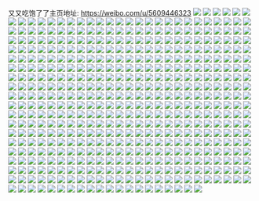 又又吃饱了了主页地址: https://weibo.com/u/5609446323 
![](https://wx4.sinaimg.cn/mw2000/0067CFeHly1h97631tvwrj30u01sy7a3.jpg) 
![](https://wx4.sinaimg.cn/mw2000/0067CFeHly1h97632lk4sj30u01sxaeh.jpg) 
![](https://wx4.sinaimg.cn/mw2000/0067CFeHly1h96uklxvwyj30u01407er.jpg) 
![](https://wx4.sinaimg.cn/mw2000/0067CFeHly1h96ukl2vsgj30u0144ala.jpg) 
![](https://wx4.sinaimg.cn/mw2000/0067CFeHly1h96ukmx7zcj30u0142tn1.jpg) 
![](https://wx4.sinaimg.cn/mw2000/0067CFeHly1h96ulh727vj30u0140k2i.jpg) 
![](https://wx4.sinaimg.cn/mw2000/0067CFeHly1h96uknnzl9j30u014in9q.jpg) 
![](https://wx4.sinaimg.cn/mw2000/0067CFeHly1h96mbzf89ej30u0140q7x.jpg) 
![](https://wx4.sinaimg.cn/mw2000/0067CFeHly1h96mbzz5jdj30u014u43k.jpg) 
![](https://wx4.sinaimg.cn/mw2000/0067CFeHly1h96mc0l11aj30u01407ag.jpg) 
![](https://wx4.sinaimg.cn/mw2000/0067CFeHly1h96mc5078vj30u0140tk3.jpg) 
![](https://wx4.sinaimg.cn/mw2000/0067CFeHly1h95v24dly5j311w0gcadx.jpg) 
![](https://wx4.sinaimg.cn/mw2000/0067CFeHly1h93qj2i8kmj31sy0u0n0l.jpg) 
![](https://wx4.sinaimg.cn/mw2000/0067CFeHly1h9280ut2omj30sg1s015i.jpg) 
![](https://wx4.sinaimg.cn/mw2000/0067CFeHly1h9280uclm0j30sg1s04c1.jpg) 
![](https://wx4.sinaimg.cn/mw2000/0067CFeHly1h9280v1yx5j30x50liwgt.jpg) 
![](https://wx4.sinaimg.cn/mw2000/0067CFeHly1h92811bombj30q01g0aes.jpg) 
![](https://wx4.sinaimg.cn/mw2000/0067CFeHly1h9284a5b61j30pa1fxtd8.jpg) 
![](https://wx4.sinaimg.cn/mw2000/0067CFeHly1h91zayslavj30tk1een28.jpg) 
![](https://wx4.sinaimg.cn/mw2000/0067CFeHly1h91zayc53xj30tc1laaew.jpg) 
![](https://wx4.sinaimg.cn/mw2000/0067CFeHly1h90bcznz6tj30pu09nwf7.jpg) 
![](https://wx4.sinaimg.cn/mw2000/0067CFeHly1h8yylko8yxj30u0140wnr.jpg) 
![](https://wx4.sinaimg.cn/mw2000/0067CFeHly1h8yyllhsnpj30u0140wkm.jpg) 
![](https://wx4.sinaimg.cn/mw2000/0067CFeHly1h8yyljfudgj30u0140dne.jpg) 
![](https://wx4.sinaimg.cn/mw2000/0067CFeHly1h8yz01c9fvj30u0140n2q.jpg) 
![](https://wx4.sinaimg.cn/mw2000/0067CFeHly1h8yz0n20aqj30tb18ywix.jpg) 
![](https://wx4.sinaimg.cn/mw2000/0067CFeHly1h8yyykkbf6j30tp1bqgpy.jpg) 
![](https://wx4.sinaimg.cn/mw2000/0067CFeHly1h8xt71jmdij30u014078g.jpg) 
![](https://wx4.sinaimg.cn/mw2000/0067CFeHly1h8xt2mmdmhj30u014010h.jpg) 
![](https://wx4.sinaimg.cn/mw2000/0067CFeHly1h8xt2mufixj30u0140dne.jpg) 
![](https://wx4.sinaimg.cn/mw2000/0067CFeHly1h8xt77ws9oj30u0140n25.jpg) 
![](https://wx4.sinaimg.cn/mw2000/0067CFeHly1h8xt6xkzo1j30u0140ag5.jpg) 
![](https://wx4.sinaimg.cn/mw2000/0067CFeHly1h8vcf88emjj322o0yihca.jpg) 
![](https://wx4.sinaimg.cn/mw2000/0067CFeHly1h8vcf63d7wj322o0yix3a.jpg) 
![](https://wx4.sinaimg.cn/mw2000/0067CFeHly1h8vcfho988j322o0yi4qp.jpg) 
![](https://wx4.sinaimg.cn/mw2000/0067CFeHly1h8tbkdfoghj30u01sywll.jpg) 
![](https://wx4.sinaimg.cn/mw2000/0067CFeHly1h8tbkmc3kfj30u01syagw.jpg) 
![](https://wx4.sinaimg.cn/mw2000/0067CFeHly1h8tcjod4bqj30u01sywlt.jpg) 
![](https://wx4.sinaimg.cn/mw2000/0067CFeHly1h8tbkp5jawj30u01sytgl.jpg) 
![](https://wx4.sinaimg.cn/mw2000/0067CFeHly1h8tcjqtrb7j30u01syqa6.jpg) 
![](https://wx4.sinaimg.cn/mw2000/0067CFeHly1h8tcjtg1l4j30u01sydko.jpg) 
![](https://wx4.sinaimg.cn/mw2000/0067CFeHly1h8t1xouronj30u01400zy.jpg) 
![](https://wx4.sinaimg.cn/mw2000/0067CFeHly1h8t1xlhstgj30u0140ahg.jpg) 
![](https://wx4.sinaimg.cn/mw2000/0067CFeHly1h8t1xr1i12j30u0140tf7.jpg) 
![](https://wx4.sinaimg.cn/mw2000/0067CFeHly1h8t1xtzpekj30u0140dmg.jpg) 
![](https://wx4.sinaimg.cn/mw2000/0067CFeHly1h8rwme3aqsj30u014045q.jpg) 
![](https://wx4.sinaimg.cn/mw2000/0067CFeHly1h8psbecss2j30sg5c0noi.jpg) 
![](https://wx4.sinaimg.cn/mw2000/0067CFeHly1h8psbgape6j31400u0djz.jpg) 
![](https://wx4.sinaimg.cn/mw2000/0067CFeHgy1h8nhxjfza3j30tw0d475p.jpg) 
![](https://wx4.sinaimg.cn/mw2000/0067CFeHly1h8kzdcgv27j30tq1g5n3o.jpg) 
![](https://wx4.sinaimg.cn/mw2000/0067CFeHly1h8ic1nkcntj30u0140n2z.jpg) 
![](https://wx4.sinaimg.cn/mw2000/0067CFeHly1h8gg7t6r86j30u0140n64.jpg) 
![](https://wx4.sinaimg.cn/mw2000/0067CFeHly1h8gg7u27t3j30u01hcdmu.jpg) 
![](https://wx4.sinaimg.cn/mw2000/0067CFeHly1h8gg7zvpi8j31400u00wj.jpg) 
![](https://wx4.sinaimg.cn/mw2000/0067CFeHly1h8etwe2rb8j30u01hcgvz.jpg) 
![](https://wx4.sinaimg.cn/mw2000/0067CFeHly1h8dt0054j5j30u0140799.jpg) 
![](https://wx4.sinaimg.cn/mw2000/0067CFeHly1h8dt00kkbaj30u0140af2.jpg) 
![](https://wx4.sinaimg.cn/mw2000/0067CFeHly1h8dszzt2uqj30u0140dkv.jpg) 
![](https://wx4.sinaimg.cn/mw2000/0067CFeHly1h8aqlhtqlej31sy0u0n6h.jpg) 
![](https://wx4.sinaimg.cn/mw2000/0067CFeHly1h89jtzkwuaj30u016p47b.jpg) 
![](https://wx4.sinaimg.cn/mw2000/0067CFeHly1h89ju1bl4fj30u01407ck.jpg) 
![](https://wx4.sinaimg.cn/mw2000/0067CFeHly1h89ju1uvdrj30qo0zkjx2.jpg) 
![](https://wx4.sinaimg.cn/mw2000/0067CFeHly1h89ju2h57yj30qo0zkdlc.jpg) 
![](https://wx4.sinaimg.cn/mw2000/0067CFeHly1h89ju37xvpj30u01407c4.jpg) 
![](https://wx4.sinaimg.cn/mw2000/0067CFeHly1h89ju3qf89j30u0140gu5.jpg) 
![](https://wx4.sinaimg.cn/mw2000/0067CFeHly1h89ju4n6ghj30u0140doj.jpg) 
![](https://wx4.sinaimg.cn/mw2000/0067CFeHly1h89jwzarf3j30yi0ahq3d.jpg) 
![](https://wx4.sinaimg.cn/mw2000/0067CFeHly1h8645dsry6j30u01hdtgq.jpg) 
![](https://wx4.sinaimg.cn/mw2000/0067CFeHly1h8645enudbj30u01hd7d6.jpg) 
![](https://wx4.sinaimg.cn/mw2000/0067CFeHly1h817u2h639j30u00u0adw.jpg) 
![](https://wx4.sinaimg.cn/mw2000/0067CFeHly1h7y5ajgphmj31sy0u041l.jpg) 
![](https://wx4.sinaimg.cn/mw2000/0067CFeHly1h7wtoho8luj30u00u0dku.jpg) 
![](https://wx4.sinaimg.cn/mw2000/0067CFeHly1h7wwz9efrcj30tu0tuaeo.jpg) 
![](https://wx4.sinaimg.cn/mw2000/0067CFeHly1h7nq7ou5bxj31sy0u0ahs.jpg) 
![](https://wx4.sinaimg.cn/mw2000/0067CFeHly1h7nq7m1k0nj31sy0u046h.jpg) 
![](https://wx4.sinaimg.cn/mw2000/0067CFeHly1h7nq7tcz2fj31sy0u0gpf.jpg) 
![](https://wx4.sinaimg.cn/mw2000/0067CFeHly1h7nq7zqhi5j31sy0u0tdn.jpg) 
![](https://wx4.sinaimg.cn/mw2000/0067CFeHly1h7nq862dp0j31sy0u0ae3.jpg) 
![](https://wx4.sinaimg.cn/mw2000/0067CFeHly1h7mj8i02zxj30u014mk2n.jpg) 
![](https://wx4.sinaimg.cn/mw2000/0067CFeHly1h7mj8morotj30u019qqkh.jpg) 
![](https://wx4.sinaimg.cn/mw2000/0067CFeHly1h7mj8jymqjj30u0140tgp.jpg) 
![](https://wx4.sinaimg.cn/mw2000/0067CFeHly1h7mj8flbzyj30u0140du9.jpg) 
![](https://wx4.sinaimg.cn/mw2000/0067CFeHly1h7mj8hck9vj30u01527f7.jpg) 
![](https://wx4.sinaimg.cn/mw2000/0067CFeHly1h7mj8gelpaj30u014c4cf.jpg) 
![](https://wx4.sinaimg.cn/mw2000/0067CFeHly1h7mj8l7ji2j30u0140wjz.jpg) 
![](https://wx4.sinaimg.cn/mw2000/0067CFeHly1h7c3noirhhj31400u0my0.jpg) 
![](https://wx4.sinaimg.cn/mw2000/0067CFeHly1h77gwzzkf5j30u0140jye.jpg) 
![](https://wx4.sinaimg.cn/mw2000/0067CFeHly1h71twcsdqrj31sy0u0afx.jpg) 
![](https://wx4.sinaimg.cn/mw2000/0067CFeHly1h71n9pbxfkj30u0140mzq.jpg) 
![](https://wx4.sinaimg.cn/mw2000/0067CFeHly1h70j0qlvt5j30zo0njtbw.jpg) 
![](https://wx4.sinaimg.cn/mw2000/0067CFeHly1h70j0qz0bdj30zo0n1juv.jpg) 
![](https://wx4.sinaimg.cn/mw2000/0067CFeHly1h6s9xmrus6j30u0140wgw.jpg) 
![](https://wx4.sinaimg.cn/mw2000/0067CFeHly1h6s9wpqldhj30u0140q7d.jpg) 
![](https://wx4.sinaimg.cn/mw2000/0067CFeHly1h6m9zryxdbj30uf0knwgv.jpg) 
![](https://wx4.sinaimg.cn/mw2000/0067CFeHly1h6jy8bqxw9j30u01sy44d.jpg) 
![](https://wx4.sinaimg.cn/mw2000/0067CFeHly1h6fp3ktsiij30n70m23zi.jpg) 
![](https://wx4.sinaimg.cn/mw2000/0067CFeHly1h6fp3kf9d9j30u014042o.jpg) 
![](https://wx4.sinaimg.cn/mw2000/0067CFeHly1h6fp4ws2rmj30t90uudjb.jpg) 
![](https://wx4.sinaimg.cn/mw2000/0067CFeHly1h6fp3jhkpzj30u0140dhb.jpg) 
![](https://wx4.sinaimg.cn/mw2000/0067CFeHly1h6fp3it23wj30u0140jwt.jpg) 
![](https://wx4.sinaimg.cn/mw2000/0067CFeHly1h6fp3hy9fij30lt07ejs4.jpg) 
![](https://wx4.sinaimg.cn/mw2000/0067CFeHly1h6fp3i9v29j30lg0d8765.jpg) 
![](https://wx4.sinaimg.cn/mw2000/0067CFeHly1h6dift04cnj30u0140di1.jpg) 
![](https://wx4.sinaimg.cn/mw2000/0067CFeHly1h6dij0gltyj30u0140jyk.jpg) 
![](https://wx4.sinaimg.cn/mw2000/0067CFeHly1h6dii3tuoej30u0140wln.jpg) 
![](https://wx4.sinaimg.cn/mw2000/0067CFeHly1h6dik95f3nj30u0140wmb.jpg) 
![](https://wx4.sinaimg.cn/mw2000/0067CFeHly1h6e85w6hk0j30u0140ai7.jpg) 
![](https://wx4.sinaimg.cn/mw2000/0067CFeHly1h6e85wrqn3j30u01400va.jpg) 
![](https://wx4.sinaimg.cn/mw2000/0067CFeHly1h69csakrglj30u00u0wet.jpg) 
![](https://wx4.sinaimg.cn/mw2000/0067CFeHly1h5loiqlioej31400u0n5l.jpg) 
![](https://wx4.sinaimg.cn/mw2000/0067CFeHly1h5loir0jt2j30u0140wl4.jpg) 
![](https://wx4.sinaimg.cn/mw2000/0067CFeHly1h5eryi9olkj30tm1c1n60.jpg) 
![](https://wx4.sinaimg.cn/mw2000/0067CFeHly1h5eryk2kdoj30u0140gt8.jpg) 
![](https://wx4.sinaimg.cn/mw2000/0067CFeHly1h5a2ohcs1vj30tu0tutcg.jpg) 
![](https://wx4.sinaimg.cn/mw2000/0067CFeHly1h4of2l1z2wj31400u0qay.jpg) 
![](https://wx4.sinaimg.cn/mw2000/0067CFeHly1h4of2lr99gj31400u0agk.jpg) 
![](https://wx4.sinaimg.cn/mw2000/0067CFeHly1h4of2m3so8j30u0140dk7.jpg) 
![](https://wx4.sinaimg.cn/mw2000/0067CFeHly1h4of2mko4aj31400u0n2h.jpg) 
![](https://wx4.sinaimg.cn/mw2000/0067CFeHly1h4of2n2f6cj30u013zteu.jpg) 
![](https://wx4.sinaimg.cn/mw2000/0067CFeHly1h4lmwbjigaj30u0140ajk.jpg) 
![](https://wx4.sinaimg.cn/mw2000/0067CFeHly1h4lmwcm1y7j30u013zwt7.jpg) 
![](https://wx4.sinaimg.cn/mw2000/0067CFeHly1h4lmwaa7p7j30u0140qbk.jpg) 
![](https://wx4.sinaimg.cn/mw2000/0067CFeHly1h4lmw9ondyj31400u07ck.jpg) 
![](https://wx4.sinaimg.cn/mw2000/0067CFeHly1h4lmwaqffnj31400u0tdm.jpg) 
![](https://wx4.sinaimg.cn/mw2000/0067CFeHly1h4lmz0emk4j31400u0aik.jpg) 
![](https://wx4.sinaimg.cn/mw2000/0067CFeHly1h4kk1t9f3aj30u01407ac.jpg) 
![](https://wx4.sinaimg.cn/mw2000/0067CFeHly1h4kk1w0v0uj30u01400za.jpg) 
![](https://wx4.sinaimg.cn/mw2000/0067CFeHly1h4kk1ihqs6j30u0140tf1.jpg) 
![](https://wx4.sinaimg.cn/mw2000/0067CFeHly1h4kk1miuf1j314n0seag3.jpg) 
![](https://wx4.sinaimg.cn/mw2000/0067CFeHly1h4kk1ohovvj30u0140gqe.jpg) 
![](https://wx4.sinaimg.cn/mw2000/0067CFeHly1h4kk1puofoj30u0140n1t.jpg) 
![](https://wx4.sinaimg.cn/mw2000/0067CFeHly1h481qp67coj30u0140gui.jpg) 
![](https://wx4.sinaimg.cn/mw2000/0067CFeHly1h46tw84bu0j31sy0u0dn9.jpg) 
![](https://wx4.sinaimg.cn/mw2000/0067CFeHly1h45jzkvv47j30u01syq7b.jpg) 
![](https://wx4.sinaimg.cn/mw2000/0067CFeHly1h421j4pec3j30u00u0aef.jpg) 
![](https://wx4.sinaimg.cn/mw2000/0067CFeHly1h3zty1uqioj31400u0n3b.jpg) 
![](https://wx4.sinaimg.cn/mw2000/0067CFeHly1h3trp2nim6j30wd0o50us.jpg) 
![](https://wx4.sinaimg.cn/mw2000/0067CFeHly1h34pl161uyj30u01sydjy.jpg) 
![](https://wx4.sinaimg.cn/mw2000/0067CFeHly1h34pkzkjt9j30u01syn0y.jpg) 
![](https://wx4.sinaimg.cn/mw2000/0067CFeHly1h34pl35rzuj30u01syq69.jpg) 
![](https://wx4.sinaimg.cn/mw2000/0067CFeHly1h329w7lo0kj31sx0u0jut.jpg) 
![](https://wx4.sinaimg.cn/mw2000/0067CFeHly1h1tx349kpwj328n33znpf.jpg) 
![](https://wx4.sinaimg.cn/mw2000/0067CFeHly1h1tx36fhorj328n33zb2b.jpg) 
![](https://wx4.sinaimg.cn/mw2000/0067CFeHly1h1tx38bc58j32c03404qs.jpg) 
![](https://wx4.sinaimg.cn/mw2000/0067CFeHly1h1tx39ivqdj32c0340npe.jpg) 
![](https://wx4.sinaimg.cn/mw2000/0067CFeHly1h1tt2734zzj30u01hc465.jpg) 
![](https://wx4.sinaimg.cn/mw2000/0067CFeHly1h1d3ss87ldj30yi0eamzp.jpg) 
![](https://wx4.sinaimg.cn/mw2000/0067CFeHly1h0wbjn123yj30u01sywp7.jpg) 
![](https://wx4.sinaimg.cn/mw2000/0067CFeHly1h0nm1p8zakj30k00qotc3.jpg) 
![](https://wx4.sinaimg.cn/mw2000/0067CFeHly1h08ktbxcubj31hc0u0tlq.jpg) 
![](https://wx4.sinaimg.cn/mw2000/0067CFeHly1h08ktcrfsvj31ho1497jr.jpg) 
![](https://wx4.sinaimg.cn/mw2000/0067CFeHly1h08kte4723j31ur1e2nid.jpg) 
![](https://wx4.sinaimg.cn/mw2000/0067CFeHly1h08ktldgfdj30yi22ongm.jpg) 
![](https://wx4.sinaimg.cn/mw2000/0067CFeHly1gzy3nju7rij30u014046l.jpg) 
![](https://wx4.sinaimg.cn/mw2000/0067CFeHly1gzy3nlc1idj30u0140ajn.jpg) 
![](https://wx4.sinaimg.cn/mw2000/0067CFeHly1gzy3nlxh9oj30u0143n52.jpg) 
![](https://wx4.sinaimg.cn/mw2000/0067CFeHly1gzy3nmkzllj30u0140wme.jpg) 
![](https://wx4.sinaimg.cn/mw2000/0067CFeHly1gzy3ogeekuj30u0140wnk.jpg) 
![](https://wx4.sinaimg.cn/mw2000/0067CFeHly1gzl96epshej30u014045f.jpg) 
![](https://wx4.sinaimg.cn/mw2000/0067CFeHly1gzl970rbj0j30u0140grh.jpg) 
![](https://wx4.sinaimg.cn/mw2000/0067CFeHly1gzl9719ermj30u0140jwo.jpg) 
![](https://wx4.sinaimg.cn/mw2000/0067CFeHly1gz3u1krkmpj30yy1algxc.jpg) 
![](https://wx4.sinaimg.cn/mw2000/0067CFeHly1gz2uzjyacxj30u0141dng.jpg) 
![](https://wx4.sinaimg.cn/mw2000/0067CFeHly1gyx02lzyxpj30yi22owsu.jpg) 
![](https://wx4.sinaimg.cn/mw2000/0067CFeHly1gyx03zmj78j31sc2dsqv6.jpg) 
![](https://wx4.sinaimg.cn/mw2000/0067CFeHly1gyx04bh4f6j31sc2ds1kz.jpg) 
![](https://wx4.sinaimg.cn/mw2000/0067CFeHly1gyx04cxjryj31dk1u24nl.jpg) 
![](https://wx4.sinaimg.cn/mw2000/0067CFeHly1gytdn9w7ofj32c02c0npd.jpg) 
![](https://wx4.sinaimg.cn/mw2000/0067CFeHly1gymrccwdr7j30u014adm5.jpg) 
![](https://wx4.sinaimg.cn/mw2000/0067CFeHly1gykavho81zj30u00u0gup.jpg) 
![](https://wx4.sinaimg.cn/mw2000/0067CFeHly1gykavjkx2bj30u0140dl2.jpg) 
![](https://wx4.sinaimg.cn/mw2000/0067CFeHly1gykavkfb5cj30u0140qbc.jpg) 
![](https://wx4.sinaimg.cn/mw2000/0067CFeHly1gykavl34a0j30u0164gu5.jpg) 
![](https://wx4.sinaimg.cn/mw2000/0067CFeHly1gykavliwitj30u0140dnb.jpg) 
![](https://wx4.sinaimg.cn/mw2000/0067CFeHly1gykavh3ed7j31400u0gro.jpg) 
![](https://wx4.sinaimg.cn/mw2000/0067CFeHly1gykavlwz6jj31400u0n3o.jpg) 
![](https://wx4.sinaimg.cn/mw2000/0067CFeHly1gxmvd3jf1mj30yi22oqml.jpg) 
![](https://wx4.sinaimg.cn/mw2000/0067CFeHly1gxmvfsdrmrj31o0280b29.jpg) 
![](https://wx4.sinaimg.cn/mw2000/0067CFeHly1gxabxp2qe2j31w62iwnpe.jpg) 
![](https://wx4.sinaimg.cn/mw2000/0067CFeHly1gxabxwp9okj33402c0npf.jpg) 
![](https://wx4.sinaimg.cn/mw2000/0067CFeHly1gxaby0pvi9j322p2rmqv6.jpg) 
![](https://wx4.sinaimg.cn/mw2000/0067CFeHly1gxaby8w5hqj31sc2ds1ky.jpg) 
![](https://wx4.sinaimg.cn/mw2000/0067CFeHly1gxaby6xuvhj32c0340u10.jpg) 
![](https://wx4.sinaimg.cn/mw2000/0067CFeHly1gxabxkfofkj31sc2ds1ky.jpg) 
![](https://wx4.sinaimg.cn/mw2000/0067CFeHly1gxabycrnqqj30sg2dce81.jpg) 
![](https://wx4.sinaimg.cn/mw2000/0067CFeHly1gxabyagnxyj32c0340e82.jpg) 
![](https://wx4.sinaimg.cn/mw2000/0067CFeHly1gxabyf1i38j30sg1asx50.jpg) 
![](https://wx4.sinaimg.cn/mw2000/0067CFeHly1gx910b8h7jj30u013zjyp.jpg) 
![](https://wx4.sinaimg.cn/mw2000/0067CFeHly1gx910apzxoj30u0140443.jpg) 
![](https://wx4.sinaimg.cn/mw2000/0067CFeHly1gx9107yhjkj30u0140464.jpg) 
![](https://wx4.sinaimg.cn/mw2000/0067CFeHly1gx910bzq7aj30u0140tgv.jpg) 
![](https://wx4.sinaimg.cn/mw2000/0067CFeHly1gx910bl1a9j30u0140gsn.jpg) 
![](https://wx4.sinaimg.cn/mw2000/0067CFeHly1gx910cdmlej30u0140aj0.jpg) 
![](https://wx4.sinaimg.cn/mw2000/0067CFeHly1gx3ct4g804j32c02c04qr.jpg) 
![](https://wx4.sinaimg.cn/mw2000/0067CFeHly1gx3ctqc3smj30jl0jlwiq.jpg) 
![](https://wx4.sinaimg.cn/mw2000/0067CFeHly1gwlq1l50onj30zk0zkafx.jpg) 
![](https://wx4.sinaimg.cn/mw2000/0067CFeHly1gwlq1ku55ej30zk0zkq8x.jpg) 
![](https://wx4.sinaimg.cn/mw2000/0067CFeHly1gwlq32mzvmj30zk0zkq9p.jpg) 
![](https://wx4.sinaimg.cn/mw2000/0067CFeHly1gwlq1ro8lbj31sc2dshdu.jpg) 
![](https://wx4.sinaimg.cn/mw2000/0067CFeHly1gwif5dbayoj30u0140n6n.jpg) 
![](https://wx4.sinaimg.cn/mw2000/0067CFeHly1gwif5c9jfej30u00u0jx0.jpg) 
![](https://wx4.sinaimg.cn/mw2000/0067CFeHly1gwif5cnrwgj30u00u0go7.jpg) 
![](https://wx4.sinaimg.cn/mw2000/0067CFeHly1gwif5e4te7j30u0140jz5.jpg) 
![](https://wx4.sinaimg.cn/mw2000/0067CFeHly1gwif5bpiusj30u0140dl0.jpg) 
![](https://wx4.sinaimg.cn/mw2000/0067CFeHly1gwif5vrgpfj31400u0dkw.jpg) 
![](https://wx4.sinaimg.cn/mw2000/0067CFeHly1gw6uyam19jj30u0140wmq.jpg) 
![](https://wx4.sinaimg.cn/mw2000/0067CFeHly1gw6uyb99kbj30u0140ahn.jpg) 
![](https://wx4.sinaimg.cn/mw2000/0067CFeHly1gw6uy9rk62j30u0140wkm.jpg) 
![](https://wx4.sinaimg.cn/mw2000/0067CFeHly1gw6uybswx2j30u0140qaz.jpg) 
![](https://wx4.sinaimg.cn/mw2000/0067CFeHly1gvyp2ud7gvj30u00u0qaz.jpg) 
![](https://wx4.sinaimg.cn/mw2000/0067CFeHly1gvyp2vr0kij30u00u0qbz.jpg) 
![](https://wx4.sinaimg.cn/mw2000/0067CFeHly1gvyp2sid2ij30u0140jze.jpg) 
![](https://wx4.sinaimg.cn/mw2000/0067CFeHly1gvyp2wxkljj30u00u0gty.jpg) 
![](https://wx4.sinaimg.cn/mw2000/0067CFeHly1gvyp2qku32j31400u0afp.jpg) 
![](https://wx4.sinaimg.cn/mw2000/0067CFeHly1gvyp3d8dt1j30u00u046b.jpg) 
![](https://wx4.sinaimg.cn/mw2000/0067CFeHly1gvxssv79scj30u0140jxq.jpg) 
![](https://wx4.sinaimg.cn/mw2000/0067CFeHly1gvxsrwt93rj30u015e450.jpg) 
![](https://wx4.sinaimg.cn/mw2000/0067CFeHly1gvxsry9ogoj30u00u0afe.jpg) 
![](https://wx4.sinaimg.cn/mw2000/0067CFeHly1gvxss0k7adj30u0140tft.jpg) 
![](https://wx4.sinaimg.cn/mw2000/0067CFeHly1gvxssm2wc9j30u0140gty.jpg) 
![](https://wx4.sinaimg.cn/mw2000/0067CFeHly1gvxss18e4tj30u0140ajm.jpg) 
![](https://wx4.sinaimg.cn/mw2000/0067CFeHly1gvxsrw8w6oj30u014010q.jpg) 
![](https://wx4.sinaimg.cn/mw2000/0067CFeHly1gvxss1z8l3j30u0140agi.jpg) 
![](https://wx4.sinaimg.cn/mw2000/0067CFeHly1gvxss2m7frj30u0140tfj.jpg) 
![](https://wx4.sinaimg.cn/mw2000/0067CFeHly1gvv7pyw439j30u00u0gs5.jpg) 
![](https://wx4.sinaimg.cn/mw2000/0067CFeHly1gvjryinvvpj60u0140jwj02.jpg) 
![](https://wx4.sinaimg.cn/mw2000/0067CFeHly1gvjrywhtvbj60u0140q8802.jpg) 
![](https://wx4.sinaimg.cn/mw2000/0067CFeHly1gvjrzbukrfj60u014043n02.jpg) 
![](https://wx4.sinaimg.cn/mw2000/0067CFeHly1gvjryat1wdj60u014044002.jpg) 
![](https://wx4.sinaimg.cn/mw2000/0067CFeHly1gvepsr85m1j60u01sytec02.jpg) 
![](https://wx4.sinaimg.cn/mw2000/0067CFeHly1gvdqvk5lnkj60u0140gtk02.jpg) 
![](https://wx4.sinaimg.cn/mw2000/0067CFeHly1gvdqymx0m3j60u00u07br02.jpg) 
![](https://wx4.sinaimg.cn/mw2000/0067CFeHly1gv3lmmhq8ij60u01hcn3702.jpg) 
![](https://wx4.sinaimg.cn/mw2000/0067CFeHly1gv3lmk38boj60rs0ro78002.jpg) 
![](https://wx4.sinaimg.cn/mw2000/0067CFeHly1gv3lmo4kikj60k00zktc302.jpg) 
![](https://wx4.sinaimg.cn/mw2000/0067CFeHly1gv3lmrk4i4j30u0140qal.jpg) 
![](https://wx4.sinaimg.cn/mw2000/0067CFeHly1guzsec43joj62c02c0kjm02.jpg) 
![](https://wx4.sinaimg.cn/mw2000/0067CFeHly1guxuul4v81j30u014044s.jpg) 
![](https://wx4.sinaimg.cn/mw2000/0067CFeHly1guxuuju3kcj60u0140qe702.jpg) 
![](https://wx4.sinaimg.cn/mw2000/0067CFeHly1guwq1eagf3j60sl09t3zk02.jpg) 
![](https://wx4.sinaimg.cn/mw2000/0067CFeHly1guwq1gw6mjj63402c0b2a02.jpg) 
![](https://wx4.sinaimg.cn/mw2000/0067CFeHly1gujvkh8vudj60sg12etfj02.jpg) 
![](https://wx4.sinaimg.cn/mw2000/0067CFeHly1gujvkghzcgj60u016e0zi02.jpg) 
![](https://wx4.sinaimg.cn/mw2000/0067CFeHly1gujvkili9ij60sg130dl702.jpg) 
![](https://wx4.sinaimg.cn/mw2000/0067CFeHly1gujvkkg6o6j60sg132ag102.jpg) 
![](https://wx4.sinaimg.cn/mw2000/0067CFeHly1gujvklhti1j60sg14atfb02.jpg) 
![](https://wx4.sinaimg.cn/mw2000/0067CFeHly1gujvkm4iykj60sg11x0zd02.jpg) 
![](https://wx4.sinaimg.cn/mw2000/0067CFeHly1gujvkmk4u4j60tz18841d02.jpg) 
![](https://wx4.sinaimg.cn/mw2000/0067CFeHly1gujvm80w4ij60u01syq7t02.jpg) 
![](https://wx4.sinaimg.cn/mw2000/0067CFeHly1gujvm3wns5j60tz1dnwh202.jpg) 
![](https://wx4.sinaimg.cn/mw2000/0067CFeHly1guh1rz37itj60u00u00xz02.jpg) 
![](https://wx4.sinaimg.cn/mw2000/0067CFeHly1guh1rwtulej60u00xkdki02.jpg) 
![](https://wx4.sinaimg.cn/mw2000/0067CFeHly1guh1rxao9vj60u0140q9b02.jpg) 
![](https://wx4.sinaimg.cn/mw2000/0067CFeHly1guh1rynw2hj60u00u079h02.jpg) 
![](https://wx4.sinaimg.cn/mw2000/0067CFeHly1guh1ry5as9j60u0140dnd02.jpg) 
![](https://wx4.sinaimg.cn/mw2000/0067CFeHly1guh1rxol2cj60u0140tee02.jpg) 
![](https://wx4.sinaimg.cn/mw2000/0067CFeHly1gufeaylr2lj60u01407bo02.jpg) 
![](https://wx4.sinaimg.cn/mw2000/0067CFeHly1gufeaza8wnj60u00u078x02.jpg) 
![](https://wx4.sinaimg.cn/mw2000/0067CFeHly1gufeazve4fj60u00u0q9s02.jpg) 
![](https://wx4.sinaimg.cn/mw2000/0067CFeHly1gufeb0p642j60u00u0gxx02.jpg) 
![](https://wx4.sinaimg.cn/mw2000/0067CFeHly1gue5a68b5oj60u014046202.jpg) 
![](https://wx4.sinaimg.cn/mw2000/0067CFeHly1gue5a6pm8wj60u014atgz02.jpg) 
![](https://wx4.sinaimg.cn/mw2000/0067CFeHly1gue5a82zvmj30u014h469.jpg) 
![](https://wx4.sinaimg.cn/mw2000/0067CFeHly1gue5a72jd8j60u0140dl502.jpg) 
![](https://wx4.sinaimg.cn/mw2000/0067CFeHly1gue5a7mdbpj30u00uq79j.jpg) 
![](https://wx4.sinaimg.cn/mw2000/0067CFeHly1gue5a8koabj60u00u00zj02.jpg) 
![](https://wx4.sinaimg.cn/mw2000/0067CFeHly1gubt5qm36kj60u00u0n5t02.jpg) 
![](https://wx4.sinaimg.cn/mw2000/0067CFeHly1gubm8mkp3cj61400u07bs02.jpg) 
![](https://wx4.sinaimg.cn/mw2000/0067CFeHly1gubma6hmvjj61400u0do302.jpg) 
![](https://wx4.sinaimg.cn/mw2000/0067CFeHly1gubm8wo7n7j61400u0jzb02.jpg) 
![](https://wx4.sinaimg.cn/mw2000/0067CFeHly1gubm8g9kiaj61400u0qb602.jpg) 
![](https://wx4.sinaimg.cn/mw2000/0067CFeHly1gubm96owt1j60u00u041j02.jpg) 
![](https://wx4.sinaimg.cn/mw2000/0067CFeHly1gubm9ki6mmj61400u07bi02.jpg) 
![](https://wx4.sinaimg.cn/mw2000/0067CFeHly1gubm9wfqj1j60u01407ai02.jpg) 
![](https://wx4.sinaimg.cn/mw2000/0067CFeHly1gubm9ywnscj60u012542d02.jpg) 
![](https://wx4.sinaimg.cn/mw2000/0067CFeHly1gubmanh7wvj60sg16oajj02.jpg) 
![](https://wx4.sinaimg.cn/mw2000/0067CFeHly1gub9ayxk2wj60u014045c02.jpg) 
![](https://wx4.sinaimg.cn/mw2000/0067CFeHly1gu9jyna65oj610y0u0tcy02.jpg) 
![](https://wx4.sinaimg.cn/mw2000/0067CFeHly1gu9jyntq0fj60u0140wkv02.jpg) 
![](https://wx4.sinaimg.cn/mw2000/0067CFeHly1gu9jyoyd2tj60u00u0n1r02.jpg) 
![](https://wx4.sinaimg.cn/mw2000/0067CFeHly1gu9jypjz4vj60u00u0n3x02.jpg) 
![](https://wx4.sinaimg.cn/mw2000/0067CFeHly1gu9jyq8py5j60u00u0jvt02.jpg) 
![](https://wx4.sinaimg.cn/mw2000/0067CFeHly1gu9jyqrq1nj60u00u0gpv02.jpg) 
![](https://wx4.sinaimg.cn/mw2000/0067CFeHly1gu9jytxc00j30u00u07de.jpg) 
![](https://wx4.sinaimg.cn/mw2000/0067CFeHly1gu9jyrcxs4j60u0149n4202.jpg) 
![](https://wx4.sinaimg.cn/mw2000/0067CFeHly1gu9jyzpntuj30u00u0n2z.jpg) 
![](https://wx4.sinaimg.cn/mw2000/0067CFeHly1gu7bzgg9m9j30c80bn74f.jpg) 
![](https://wx4.sinaimg.cn/mw2000/0067CFeHly1gu614ujsrrj60sg16njzj02.jpg) 
![](https://wx4.sinaimg.cn/mw2000/0067CFeHly1gu61434052j30u00u0gsy.jpg) 
![](https://wx4.sinaimg.cn/mw2000/0067CFeHly1gu6143ny5oj61400u0wo602.jpg) 
![](https://wx4.sinaimg.cn/mw2000/0067CFeHly1gu6144a8bqj61400u0gsk02.jpg) 
![](https://wx4.sinaimg.cn/mw2000/0067CFeHly1gu614563xlj60u018446302.jpg) 
![](https://wx4.sinaimg.cn/mw2000/0067CFeHly1gu614v26upj61400u0agk02.jpg) 
![](https://wx4.sinaimg.cn/mw2000/0067CFeHly1gu3dr8c3l0j61400u047o02.jpg) 
![](https://wx4.sinaimg.cn/mw2000/0067CFeHly1gu17paxi2wj61400u0jzz02.jpg) 
![](https://wx4.sinaimg.cn/mw2000/0067CFeHly1gu17pagt9aj61400u0dpo02.jpg) 
![](https://wx4.sinaimg.cn/mw2000/0067CFeHly1gu17pb9b21j60u00u0adw02.jpg) 
![](https://wx4.sinaimg.cn/mw2000/0067CFeHly1gu076cptgyj60u01ajgtu02.jpg) 
![](https://wx4.sinaimg.cn/mw2000/0067CFeHly1gu076ejrdjj60u00u043702.jpg) 
![](https://wx4.sinaimg.cn/mw2000/0067CFeHly1gu076daw5aj60u014an6002.jpg) 
![](https://wx4.sinaimg.cn/mw2000/0067CFeHly1gu076f3qpsj60u00u0afj02.jpg) 
![](https://wx4.sinaimg.cn/mw2000/0067CFeHly1gu076fmz5fj60u00u0aeu02.jpg) 
![](https://wx4.sinaimg.cn/mw2000/0067CFeHly1gu076e3bh7j60u00u0wm702.jpg) 
![](https://wx4.sinaimg.cn/mw2000/0067CFeHly1gtz7zspuxsj62c02c01ky02.jpg) 
![](https://wx4.sinaimg.cn/mw2000/0067CFeHly1gtz7zr066mj623a23akjl02.jpg) 
![](https://wx4.sinaimg.cn/mw2000/0067CFeHly1gtz7zla61tj60zu0zutlj02.jpg) 
![](https://wx4.sinaimg.cn/mw2000/0067CFeHly1gtz7zwqv7jj32c02c0x6p.jpg) 
![](https://wx4.sinaimg.cn/mw2000/0067CFeHly1gtz7zjg3kxj62c02c0kjl02.jpg) 
![](https://wx4.sinaimg.cn/mw2000/0067CFeHly1gtz7zut284j61xn1xnhdt02.jpg) 
![](https://wx4.sinaimg.cn/mw2000/0067CFeHly1gtxy62sr14j60u01a413k02.jpg) 
![](https://wx4.sinaimg.cn/mw2000/0067CFeHly1gtxy623as7j61400u0wo402.jpg) 
![](https://wx4.sinaimg.cn/mw2000/0067CFeHly1gtxy62gajfj60u0140dnf02.jpg) 
![](https://wx4.sinaimg.cn/mw2000/0067CFeHly1gtxy637h2bj60u00u0qb302.jpg) 
![](https://wx4.sinaimg.cn/mw2000/0067CFeHly1gtxy63v9dhj30u00u078e.jpg) 
![](https://wx4.sinaimg.cn/mw2000/0067CFeHly1gtxy6zrp4uj60u00u07f002.jpg) 
![](https://wx4.sinaimg.cn/mw2000/0067CFeHly1gtvmzv960tj60u00u0n2302.jpg) 
![](https://wx4.sinaimg.cn/mw2000/0067CFeHly1gtvmzvqwtxj30u00u0wo5.jpg) 
![](https://wx4.sinaimg.cn/mw2000/0067CFeHly1gtvmzw8hkdj60j60j6ta602.jpg) 
![](https://wx4.sinaimg.cn/mw2000/0067CFeHly1gtun2dcps8j60p70ohn3h02.jpg) 
![](https://wx4.sinaimg.cn/mw2000/0067CFeHly1gtsyidr3icj60u00u00ya02.jpg) 
![](https://wx4.sinaimg.cn/mw2000/0067CFeHly1gtoovahrivj60sg0srjy702.jpg) 
![](https://wx4.sinaimg.cn/mw2000/0067CFeHly1gtoovbfszyj63402c0x6p02.jpg) 
![](https://wx4.sinaimg.cn/mw2000/0067CFeHly1gtoove93xsj62c02c0npd02.jpg) 
![](https://wx4.sinaimg.cn/mw2000/0067CFeHly1gtop3oetxsj62c02c0npd02.jpg) 
![](https://wx4.sinaimg.cn/mw2000/0067CFeHly1gtoovidi99j62c02c0b2902.jpg) 
![](https://wx4.sinaimg.cn/mw2000/0067CFeHly1gtoovgxmvhj62c02c0x6p02.jpg) 
![](https://wx4.sinaimg.cn/mw2000/0067CFeHly1gtnhr9hlnjj60u016p45s02.jpg) 
![](https://wx4.sinaimg.cn/mw2000/0067CFeHly1gtnhr4qrvdj60u00u0af702.jpg) 
![](https://wx4.sinaimg.cn/mw2000/0067CFeHly1gtm34c9sn2j60u0140wmn02.jpg) 
![](https://wx4.sinaimg.cn/mw2000/0067CFeHly1gtl2imkhdej60u0140agh02.jpg) 
![](https://wx4.sinaimg.cn/mw2000/0067CFeHly1gtl2isjhqxj60u01407ch02.jpg) 
![](https://wx4.sinaimg.cn/mw2000/0067CFeHly1gtl2jy131oj60tu0te45002.jpg) 
![](https://wx4.sinaimg.cn/mw2000/0067CFeHly1gtl2ilje17j60sg16owoe02.jpg) 
![](https://wx4.sinaimg.cn/mw2000/0067CFeHly1gtf23zbkgkj61400u0th802.jpg) 
![](https://wx4.sinaimg.cn/mw2000/0067CFeHly1gtf26wos04j60tw0tote802.jpg) 
![](https://wx4.sinaimg.cn/mw2000/0067CFeHly1gtf23yyrs8j61400u0thi02.jpg) 
![](https://wx4.sinaimg.cn/mw2000/0067CFeHly1gtf27xkn6jj60u00u0wjm02.jpg) 
![](https://wx4.sinaimg.cn/mw2000/0067CFeHly1gtf2b1t1q2j60u00u07aq02.jpg) 
![](https://wx4.sinaimg.cn/mw2000/0067CFeHly1gtf24095f4j612j0u0q9k02.jpg) 
![](https://wx4.sinaimg.cn/mw2000/0067CFeHly1gtf27x6x1nj60u00unjw102.jpg) 
![](https://wx4.sinaimg.cn/mw2000/0067CFeHly1gtf275x323j60tu0te47402.jpg) 
![](https://wx4.sinaimg.cn/mw2000/0067CFeHly1gtf240oumlj61400u0wld02.jpg) 
![](https://wx4.sinaimg.cn/mw2000/0067CFeHly1gte64cmpzqj61400u0ti502.jpg) 
![](https://wx4.sinaimg.cn/mw2000/0067CFeHly1gte64bzzpcj61400u0dnw02.jpg) 
![](https://wx4.sinaimg.cn/mw2000/0067CFeHly1gte64dahwbj613v0t1gu102.jpg) 
![](https://wx4.sinaimg.cn/mw2000/0067CFeHly1gtcmsmmk13j30u0140aha.jpg) 
![](https://wx4.sinaimg.cn/mw2000/0067CFeHly1gtbtmm81h2j30u00tu787.jpg) 
![](https://wx4.sinaimg.cn/mw2000/0067CFeHly1gtbtmmtzagj30tu0tfq6y.jpg) 
![](https://wx4.sinaimg.cn/mw2000/0067CFeHly1gtbtmnbnf0j30tu0syn3q.jpg) 
![](https://wx4.sinaimg.cn/mw2000/0067CFeHly1gtbtlqcbyej30u01f9144.jpg) 
![](https://wx4.sinaimg.cn/mw2000/0067CFeHly1gt8kxqrlkmj30u00u047j.jpg) 
![](https://wx4.sinaimg.cn/mw2000/0067CFeHly1gswzuiygdgj30u00u0q76.jpg) 
![](https://wx4.sinaimg.cn/mw2000/0067CFeHly1gswzuhf6zej30u00u0dl7.jpg) 
![](https://wx4.sinaimg.cn/mw2000/0067CFeHly1gswzui8z03j30u0140dnr.jpg) 
![](https://wx4.sinaimg.cn/mw2000/0067CFeHly1gswzujh6tkj30u00u0ag1.jpg) 
![](https://wx4.sinaimg.cn/mw2000/0067CFeHly1gspxv5fe43j30u00u0gsn.jpg) 
![](https://wx4.sinaimg.cn/mw2000/0067CFeHly1gspxv65be3j30u00u0guj.jpg) 
![](https://wx4.sinaimg.cn/mw2000/0067CFeHly1gspxv6lf7rj30u00u078t.jpg) 
![](https://wx4.sinaimg.cn/mw2000/0067CFeHly1gspxv7g9tyj30u0140akz.jpg) 
![](https://wx4.sinaimg.cn/mw2000/0067CFeHly1gsna40lq6gj30u00u0jvo.jpg) 
![](https://wx4.sinaimg.cn/mw2000/0067CFeHly1gsna4hjxu3j30tl0u277o.jpg) 
![](https://wx4.sinaimg.cn/mw2000/0067CFeHly1gsna4365arj30u00u0aiq.jpg) 
![](https://wx4.sinaimg.cn/mw2000/0067CFeHly1gsna44tnspj30u01400yg.jpg) 
![](https://wx4.sinaimg.cn/mw2000/0067CFeHly1gsna3zfd17j30tu0tnwix.jpg) 
![](https://wx4.sinaimg.cn/mw2000/0067CFeHly1gsna46rvouj30u012njy9.jpg) 
![](https://wx4.sinaimg.cn/mw2000/0067CFeHly1gsna4d8vzgj30sg1kwwli.jpg) 
![](https://wx4.sinaimg.cn/mw2000/0067CFeHly1gsna4a8cxbj30sg23u13e.jpg) 
![](https://wx4.sinaimg.cn/mw2000/0067CFeHly1gsna4fvsgbj30u016s0yv.jpg) 
![](https://wx4.sinaimg.cn/mw2000/0067CFeHly1gsmngzkoxej31o02807wh.jpg) 
![](https://wx4.sinaimg.cn/mw2000/0067CFeHly1gsmngyah8jj32801o0npd.jpg) 
![](https://wx4.sinaimg.cn/mw2000/0067CFeHly1gsmnh3c6h8j31o0280u0x.jpg) 
![](https://wx4.sinaimg.cn/mw2000/0067CFeHly1gsmnh5gd2lj31o0280u0x.jpg) 
![](https://wx4.sinaimg.cn/mw2000/0067CFeHly1gsmnh6z9tyj320f1l4e81.jpg) 
![](https://wx4.sinaimg.cn/mw2000/0067CFeHly1gsmnh7y3wwj31lk24qe81.jpg) 
![](https://wx4.sinaimg.cn/mw2000/0067CFeHly1gshy2q99coj30u00u0dlj.jpg) 
![](https://wx4.sinaimg.cn/mw2000/0067CFeHly1gshy2qm72xj30u00u0n3u.jpg) 
![](https://wx4.sinaimg.cn/mw2000/0067CFeHly1gshy2phmv4j60u00u042n02.jpg) 
![](https://wx4.sinaimg.cn/mw2000/0067CFeHly1gsgn70jxgrj32ds1scakx.jpg) 
![](https://wx4.sinaimg.cn/mw2000/0067CFeHly1gsgn3l5m52j32c02c01kx.jpg) 
![](https://wx4.sinaimg.cn/mw2000/0067CFeHly1gsgn4ki63aj33402c0qv5.jpg) 
![](https://wx4.sinaimg.cn/mw2000/0067CFeHly1gsfifgbhzqj30u0140wn3.jpg) 
![](https://wx4.sinaimg.cn/mw2000/0067CFeHly1gsfifgnvibj30u0140agl.jpg) 
![](https://wx4.sinaimg.cn/mw2000/0067CFeHly1gsfifh22z3j30u00u079o.jpg) 
![](https://wx4.sinaimg.cn/mw2000/0067CFeHly1gsfifhmuy8j30u0140qaa.jpg) 
![](https://wx4.sinaimg.cn/mw2000/0067CFeHly1gsfiiavntcj30u0140wlj.jpg) 
![](https://wx4.sinaimg.cn/mw2000/0067CFeHly1gsfiibgeokj30u00u0q90.jpg) 
![](https://wx4.sinaimg.cn/mw2000/0067CFeHly1gsfiiakd9zj30u00u0dkm.jpg) 
![](https://wx4.sinaimg.cn/mw2000/0067CFeHly1gsfiib6i8ej30k00zk43c.jpg) 
![](https://wx4.sinaimg.cn/mw2000/0067CFeHly1gsfiiacyqtj30u00u0n3b.jpg) 
![](https://wx4.sinaimg.cn/mw2000/0067CFeHly1gscpsbg9pqj32pl1tq4qw.jpg) 
![](https://wx4.sinaimg.cn/mw2000/0067CFeHly1gscpt63jugj32tv1vwnpk.jpg) 
![](https://wx4.sinaimg.cn/mw2000/0067CFeHly1gscpsj219ej335s24qkjv.jpg) 
![](https://wx4.sinaimg.cn/mw2000/0067CFeHly1gscpsudrryj32tx1wqkjs.jpg) 
![](https://wx4.sinaimg.cn/mw2000/0067CFeHly1gscpsnk7lxj32c02c0kjp.jpg) 
![](https://wx4.sinaimg.cn/mw2000/0067CFeHly1gscpt0sf58j335s23tkjt.jpg) 
![](https://wx4.sinaimg.cn/mw2000/0067CFeHly1gsbwx5ljicj30u0140qck.jpg) 
![](https://wx4.sinaimg.cn/mw2000/0067CFeHly1gsbwx542iij30n40n4tc6.jpg) 
![](https://wx4.sinaimg.cn/mw2000/0067CFeHly1gsbwx7jbq3j30u01407g0.jpg) 
![](https://wx4.sinaimg.cn/mw2000/0067CFeHly1gsb2beqfqrj30sg13t7bp.jpg) 
![](https://wx4.sinaimg.cn/mw2000/0067CFeHly1gsb2bgmb76j30u0140akp.jpg) 
![](https://wx4.sinaimg.cn/mw2000/0067CFeHly1gsb2bg15f9j30u014048g.jpg) 
![](https://wx4.sinaimg.cn/mw2000/0067CFeHly1gsb2bhtch4j30u00u0wlc.jpg) 
![](https://wx4.sinaimg.cn/mw2000/0067CFeHly1gsb2bh51t4j30tu0t3afi.jpg) 
![](https://wx4.sinaimg.cn/mw2000/0067CFeHly1gsb2bfarmtj30qh0q9jx7.jpg) 
![](https://wx4.sinaimg.cn/mw2000/0067CFeHly1gs9ys9skm0j30u0140dqc.jpg) 
![](https://wx4.sinaimg.cn/mw2000/0067CFeHly1gs9yseaby6j31400u0k6s.jpg) 
![](https://wx4.sinaimg.cn/mw2000/0067CFeHly1gs9ysbi95tj30u0140dp5.jpg) 
![](https://wx4.sinaimg.cn/mw2000/0067CFeHly1gs9ysc9qzkj30u014ywm9.jpg) 
![](https://wx4.sinaimg.cn/mw2000/0067CFeHly1gs9yszwfe7j30u012qaj6.jpg) 
![](https://wx4.sinaimg.cn/mw2000/0067CFeHly1gs9yt0fs1ij30u01407de.jpg) 
![](https://wx4.sinaimg.cn/mw2000/0067CFeHly1gs9yseytwvj30rs1jk12t.jpg) 
![](https://wx4.sinaimg.cn/mw2000/0067CFeHly1gs9ysd4f58j30u014018d.jpg) 
![](https://wx4.sinaimg.cn/mw2000/0067CFeHly1gs9ysajo14j30sg1lq7h9.jpg) 
![](https://wx4.sinaimg.cn/mw2000/0067CFeHly1gs8npgs9eaj30u00y645u.jpg) 
![](https://wx4.sinaimg.cn/mw2000/0067CFeHly1gs8npgbzeej30u00u0n60.jpg) 
![](https://wx4.sinaimg.cn/mw2000/0067CFeHly1gs8npftq8fj30s00xwgv4.jpg) 
![](https://wx4.sinaimg.cn/mw2000/0067CFeHly1gs8npedg4kj30u00u0jwd.jpg) 
![](https://wx4.sinaimg.cn/mw2000/0067CFeHly1gs5c4wea3oj30u00u045y.jpg) 
![](https://wx4.sinaimg.cn/mw2000/0067CFeHly1gs5c4usqzoj61400u0wlh02.jpg) 
![](https://wx4.sinaimg.cn/mw2000/0067CFeHly1gs5c4twydsj30u01407f4.jpg) 
![](https://wx4.sinaimg.cn/mw2000/0067CFeHly1gs5c6q9775j30o60o6gou.jpg) 
![](https://wx4.sinaimg.cn/mw2000/0067CFeHly1gs5ch2281vj30tu0tuwj0.jpg) 
![](https://wx4.sinaimg.cn/mw2000/0067CFeHly1gs5ch46v75j30mh0mhn2h.jpg) 
![](https://wx4.sinaimg.cn/mw2000/0067CFeHly1grx4k71g18j31400u0drm.jpg) 
![](https://wx4.sinaimg.cn/mw2000/0067CFeHly1grx4k6ard3j31400u0tl2.jpg) 
![](https://wx4.sinaimg.cn/mw2000/0067CFeHly1grx4k7mhu0j61400u0gxd02.jpg) 
![](https://wx4.sinaimg.cn/mw2000/0067CFeHly1grx4jnpangj30u00u043w.jpg) 
![](https://wx4.sinaimg.cn/mw2000/0067CFeHly1grx4jp19qoj30u0140wpm.jpg) 
![](https://wx4.sinaimg.cn/mw2000/0067CFeHly1grx4jojs95j30va0tudjc.jpg) 
![](https://wx4.sinaimg.cn/mw2000/0067CFeHly1gruqxnd81gj30u0140du3.jpg) 
![](https://wx4.sinaimg.cn/mw2000/0067CFeHly1gruqxpcd8wj30u01404dc.jpg) 
![](https://wx4.sinaimg.cn/mw2000/0067CFeHly1gruqxik2w9j30u01407ig.jpg) 
![](https://wx4.sinaimg.cn/mw2000/0067CFeHly1gruqxrhcxjj30u017wdtv.jpg) 
![](https://wx4.sinaimg.cn/mw2000/0067CFeHly1grulpekjwzj30le0y4dm7.jpg) 
![](https://wx4.sinaimg.cn/mw2000/0067CFeHly1grulpe0x9pj60py10vtep02.jpg) 
![](https://wx4.sinaimg.cn/mw2000/0067CFeHly1grulpfeunhj30tl0otjvw.jpg) 
![](https://wx4.sinaimg.cn/mw2000/0067CFeHly1grulpeywp9j30sg0sg0wb.jpg) 
![](https://wx4.sinaimg.cn/mw2000/0067CFeHly1grulpghw79j30ty15m116.jpg) 
![](https://wx4.sinaimg.cn/mw2000/0067CFeHly1grulphfvf4j30to0wqdlm.jpg) 
![](https://wx4.sinaimg.cn/mw2000/0067CFeHly1grtt0w45f1j60u014011302.jpg) 
![](https://wx4.sinaimg.cn/mw2000/0067CFeHly1grtt0y0in0j30u0140td6.jpg) 
![](https://wx4.sinaimg.cn/mw2000/0067CFeHly1grtt101gxkj30u01400yc.jpg) 
![](https://wx4.sinaimg.cn/mw2000/0067CFeHly1gr0telsorej31400u0qcx.jpg) 
![](https://wx4.sinaimg.cn/mw2000/0067CFeHly1gr0temhcarj30u0140qd7.jpg) 
![](https://wx4.sinaimg.cn/mw2000/0067CFeHly1gqzpzwdz4qj30qv1eegpv.jpg) 
![](https://wx4.sinaimg.cn/mw2000/0067CFeHly1gqzq00hwosj31o02801e6.jpg) 
![](https://wx4.sinaimg.cn/mw2000/0067CFeHly1gqzq01tf7uj30j60iaaa8.jpg) 
![](https://wx4.sinaimg.cn/mw2000/0067CFeHly1gqwpmrvjjgj30u00u0afa.jpg) 
![](https://wx4.sinaimg.cn/mw2000/0067CFeHly1gqwpmrdezvj30u00u0agm.jpg) 
![](https://wx4.sinaimg.cn/mw2000/0067CFeHly1gqtwdkr5pfj30u014346s.jpg) 
![](https://wx4.sinaimg.cn/mw2000/0067CFeHly1gqtwdmpibij30rs1jk1ak.jpg) 
![](https://wx4.sinaimg.cn/mw2000/0067CFeHly1gqtwdk24s9j30u017cn4t.jpg) 
![](https://wx4.sinaimg.cn/mw2000/0067CFeHly1gqtwdnpyfkj30rs1jktql.jpg) 
![](https://wx4.sinaimg.cn/mw2000/0067CFeHly1gqtwf8eluuj30u0140agt.jpg) 
![](https://wx4.sinaimg.cn/mw2000/0067CFeHly1gqtwdl9ozpj30rs1jk7hi.jpg) 
![](https://wx4.sinaimg.cn/mw2000/0067CFeHly1gqtwe8xr1cj30u00u0q9v.jpg) 
![](https://wx4.sinaimg.cn/mw2000/0067CFeHly1gqtwe9fxrhj30u00u0tfa.jpg) 
![](https://wx4.sinaimg.cn/mw2000/0067CFeHly1gqtwe9x3asj30u00u0dn2.jpg) 
![](https://wx4.sinaimg.cn/mw2000/0067CFeHly1gqdsbr2zagj30rs1jkh83.jpg) 
![](https://wx4.sinaimg.cn/mw2000/0067CFeHly1gqdsbs3vk6j30rs1jke1p.jpg) 
![](https://wx4.sinaimg.cn/mw2000/0067CFeHly1gqdsbsxutsj30rs1jkh50.jpg) 
![](https://wx4.sinaimg.cn/mw2000/0067CFeHly1gqdsbq3n8yj30rs15oh0j.jpg) 
![](https://wx4.sinaimg.cn/mw2000/0067CFeHly1gqdsbufgvuj30rs10rwmx.jpg) 
![](https://wx4.sinaimg.cn/mw2000/0067CFeHly1gqdsbuz4pqj30rs15gaiv.jpg) 
![](https://wx4.sinaimg.cn/mw2000/0067CFeHly1gqdsbtkvf7j30rs1jk7j9.jpg) 
![](https://wx4.sinaimg.cn/mw2000/0067CFeHly1gqdsbu0977j30mb1c9juo.jpg) 
![](https://wx4.sinaimg.cn/mw2000/0067CFeHly1gqdsd9ebubj30rs224k8g.jpg) 
![](https://wx4.sinaimg.cn/mw2000/0067CFeHly1gqdrzupuzkj30u0140k0p.jpg) 
![](https://wx4.sinaimg.cn/mw2000/0067CFeHly1gqdrzwyh9vj30u01407bs.jpg) 
![](https://wx4.sinaimg.cn/mw2000/0067CFeHly1gqdrzw1fmxj30u0140470.jpg) 
![](https://wx4.sinaimg.cn/mw2000/0067CFeHly1gqdrzxu6u0j30u0140jzs.jpg) 
![](https://wx4.sinaimg.cn/mw2000/0067CFeHly1gqds0zh23uj30u0140do8.jpg) 
![](https://wx4.sinaimg.cn/mw2000/0067CFeHly1gqds0w8mkbj30u0140aio.jpg) 
![](https://wx4.sinaimg.cn/mw2000/0067CFeHly1gpjhsmv82wj31400u0gy1.jpg) 
![](https://wx4.sinaimg.cn/mw2000/0067CFeHly1gpjhsm2bkfj31400u0dqx.jpg) 
![](https://wx4.sinaimg.cn/mw2000/0067CFeHly1gpjhsnj3bxj31400u0qf2.jpg) 
